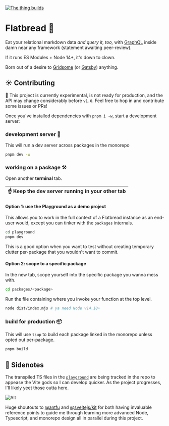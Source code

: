 [![The thing builds](https://github.com/tonyketcham/flatbread/actions/workflows/test.yml/badge.svg)](https://github.com/tonyketcham/flatbread/actions/workflows/test.yml)

# Flatbread 🥪

Eat your relational markdown data _and query it, too,_ with [GraphQL](https://graphql.org/) inside damn near any framework (statement awaiting peer-review).

If it runs ES Modules + Node 14+, it's down to clown.

Born out of a desire to [Gridsome](https://gridsome.org/) (or [Gatsby](https://www.gatsbyjs.com/)) anything.

## ☀️ Contributing

🚧 This project is currently experimental, is not ready for production, and the API may change considerably before `v1.0`. Feel free to hop in and contribute some issues or PRs!

Once you've installed dependencies with `pnpm i -w`, start a development server:

### **development server** 🎒

This will run a dev server across packages in the monorepo

```bash
pnpm dev -w
```

### **working on a package** ⚒️

Open another **terminal** tab.

| ☝️ Keep the dev server running in your other tab |
| ------------------------------------------------ |

#### Option 1: use the Playground as a demo project

This allows you to work in the full context of a Flatbread instance as an end-user would, except you can tinker with the `packages` internals.

```bash
cd playground
pnpm dev
```

This is a good option when you want to test without creating temporary clutter per-package that you wouldn't want to commit.

#### Option 2: scope to a specific package

In the new tab, scope yourself into the specific package you wanna mess with.

```bash
cd packages/<package>
```

Run the file containing where you invoke your function at the top level.

```bash
node dist/index.mjs # ya need Node v14.18+
```

### **build for production** 📦

This will use `tsup` to build each package linked in the monorepo unless opted out per-package.

```bash
pnpm build
```

## 📓 Sidenotes

The transpiled TS files in the [`playground`](https://github.com/tonyketcham/flatbread/tree/main/playground) are being tracked in the repo to appease the Vite gods so I can develop quicker. As the project progresses, I'll likely yeet those outta here.

![Alt](https://repobeats.axiom.co/api/embed/bc88afba30187e569d95f3edb95d487b8134720e.svg 'Repobeats analytics image')

Huge shoutouts to [@antfu](https://github.com/antfu/) and [@sveltejs/kit](https://github.com/sveltejs/kit) for both having invaluable reference points to guide me through learning more advanced Node, Typescript, and monorepo design all in parallel during this project.

